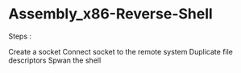 # Assembly_x86-Reverse-Shell

Steps :

Create a socket
Connect socket to the remote system
Duplicate file descriptors
Spwan the shell
